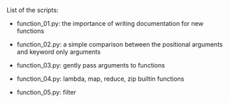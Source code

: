 List of the scripts:

- function_01.py: the importance of writing documentation for new functions

- function_02.py: a simple comparison between the positional arguments and keyword
only arguments

- function_03.py: gently pass arguments to functions

- function_04.py: lambda, map, reduce, zip builtin functions

- function_05.py: filter